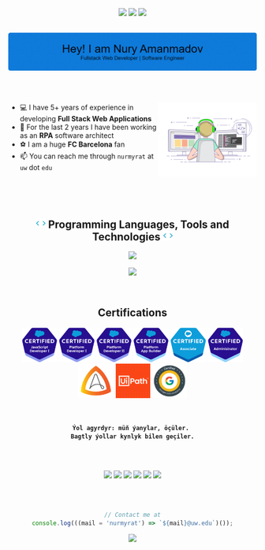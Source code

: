  <!-- <h1> Hi there, I'm Nury 👋 </h1> -->
 
<div align="center">
  <img src="https://visitor-badge.laobi.icu/badge?page_id=amanmadov" />
  <a href="https://github.com/amanmadov"><img src="https://img.shields.io/github/followers/amanmadov?label=Follow&logo=github&style=flat" /></a>
  <a href="https://twitter.com/amanmadov"><img src="https://img.shields.io/twitter/follow/amanmadov?label=Follow&color=1DA1F2&logo=twitter&style=flat" /> </a>
</div>

 <br/>
 
 ![Header](./assets/header.png) 

<br/>
<br/>

<div>

 <img align="right" width="200" src="./assets/coder.gif">

 - 💻  I have 5+ years of experience in developing <strong>Full Stack Web Applications</strong>
 - 🤖  For the last 2 years I have been working as an <strong>RPA</strong> software architect
 - ⚽  I am a huge <strong>FC Barcelona</strong> fan
 - 📫 You can reach me through `nurmyrat` at `uw` dot `edu`

</div> 

<br/><br/><br/>

<!-- Tech Stack -->
<div align="center">
 <h2><img src="./assets/code.gif" height="20">  Programming Languages, Tools and Technologies  <img src="./assets/code.gif" height="20"></h2>

 <p align="center">
     <a href="https://skillicons.dev">
         <img src="https://skillicons.dev/icons?i=cs,js,nodejs,express,react,jquery,mongodb,postgres,html,css,bootstrap,tailwind,webpack,babel,jest" />
     </a>
 </p>

 <p align="center">
     <a href="https://skillicons.dev">
         <img src="https://skillicons.dev/icons?i=graphql,fastapi,postman,regex,git,github,gitlab,docker,jenkins,kubernetes,linux,visualstudio,vscode,atom,xd" />
     </a>
 </p>

</div>

<br/>



<!-- Certifications -->
<div align="center">
  <h2>Certifications</h2>
  <a href="https://trailblazer.me/id/amanmadov"><img src="./assets/icons/icon1.png" height="70" alt="Salesforce Javascript Certification"></a>
  <a href="https://trailblazer.me/id/amanmadov"><img src="./assets/icons/icon2.png" height="70" alt="Salesforce Platform Developer I Certification"></a>
  <a href="https://trailblazer.me/id/amanmadov"><img src="./assets/icons/icon5.png" height="70" alt="Salesforce Platform Developer II Certification"></a>
  <a href="https://trailblazer.me/id/amanmadov"><img src="./assets/icons/icon3.png" height="70" alt="Salesforce Platform App Builder Certification"></a>
  <a href="https://trailblazer.me/id/amanmadov"><img src="./assets/icons/icon10.png" height="70" alt="Salesforce Certified Associate"></a>
  <a href="https://trailblazer.me/id/amanmadov"><img src="./assets/icons/icon4.png" height="70" alt="Salesforce Administrator Certification"></a>
  <a href="https://certificates.automationanywhere.com/60cc3632-60c6-4398-9584-6260430319bb"><img src="./assets/icons/icon6.png" height="70" alt="Automation Anywhere RPA Certification"></a>
  <a href="https://certificate.uipath.com/validation/diploma/code=929432899817526525"><img src="./assets/icons/icon7.png" height="70" alt="UiPath Advanced RPA Certification"></a>
  <a href="https://www.credly.com/badges/66386424-79b6-4d8c-84a8-4ae49dbc6e9a"><img src="./assets/icons/icon9.png" height="70" alt="Google Data Analytics Certification"></a>
</div>

<div align="center"> 
  <br/> 
  <br/>
  
  
  **`Ýol agyrdyr: müň ýanylar, öçüler. `**<br/>
  **`Bagtly ýollar kynlyk bilen geçiler.`**
  

</div>

<br/>
<br/>
 
<!--Social Channel-->
<p align="center">
    <a href="https://www.linkedin.com/in/amanmadov/"><img src="https://img.shields.io/badge/linkedin%20-%230077B5.svg?&amp;style=for-the-badge&amp;logo=linkedin&amp;logoColor=white"></a>
    <a href="https://www.hackerrank.com/amanmadov"><img src="https://img.shields.io/badge/-Hackerrank-2EC866?style=for-the-badge&amp;logo=HackerRank&amp;logoColor=white"></a>
     <a href="https://www.leetcode.com/amanmadov"><img src="https://img.shields.io/badge/leetcode-yellow?&amp;style=for-the-badge&amp;logo=leetcode&amp;logoColor=white"></a>
   <a href="https://trailblazer.me/id/amanmadov"><img src="https://img.shields.io/badge/trailhead-blue?&amp;style=for-the-badge&amp;logo=salesforce&amp;logoColor=white"></a>
   <a href="https://www.codecademy.com/profiles/nury.amanmadov"><img src="https://img.shields.io/badge/codeacademy-%20-blue?&amp;style=for-the-badge&amp;logoColor=white"></a>
 <a href="https://www.twitter.com/amanmadov"><img src="https://img.shields.io/badge/twitter-blue?&amp;style=for-the-badge&amp;logo=twitter&amp;logoColor=white"></a>
</p>

<!-- Contact -->
<div align="center"> 
  <br/> <br/>

  ```js
  // Contact me at
  console.log(((mail = 'nurmyrat') => `${mail}@uw.edu`)());
  ```

</div>

<!-- Footer -->
<p align="center">
  <img src="https://capsule-render.vercel.app/api?type=waving&color=gradient&height=70&section=footer"/>
</p>

